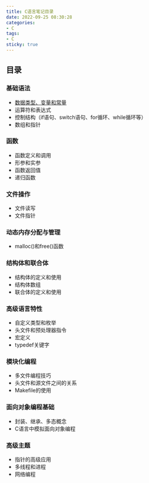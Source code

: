 ```yaml
---
title: C语言笔记目录
date: 2022-09-25 08:30:28
categories:
- C
tags:
- C
sticky: true
---
```


## 目录

### 基础语法

- [数据类型、变量和常量](数据类型、变量和常量.md)
- 运算符和表达式
- 控制结构（if语句、switch语句、for循环、while循环等）
- 数组和指针

### 函数

- 函数定义和调用
- 形参和实参
- 函数返回值
- 递归函数

### 文件操作

- 文件读写
- 文件指针

### 动态内存分配与管理

- malloc()和free()函数

### 结构体和联合体

- 结构体的定义和使用
- 结构体数组
- 联合体的定义和使用

### 高级语言特性

- 自定义类型和枚举
- 头文件和预处理器指令
- 宏定义
- typedef关键字

### 模块化编程

- 多文件编程技巧
- 头文件和源文件之间的关系
- Makefile的使用

### 面向对象编程基础

- 封装、继承、多态概念
- C语言中模拟面向对象编程

### 高级主题

- 指针的高级应用
- 多线程和进程
- 网络编程